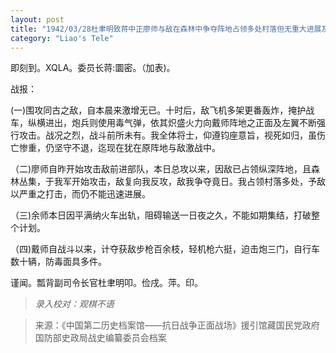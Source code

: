 ```yaml
---
layout: post
title: "1942/03/28杜聿明致蒋中正廖师与敌在森林中争夺阵地占领多处村落但无重大进展及戴、余师之情况"
category: "Liao's Tele"
---
```


即刻到。XQLA。委员长蒋:圜密。（加表)。

战报：

(一)围攻同古之敌，自本晨来激增无已。十时后，敌飞机多架更番轰炸，掩护战车，纵横进出，炮兵则使用毒气弹，依其炽盛火力向戴师阵地之正面及左翼不断强行攻击。战况之烈，战斗前所未有。我全体将士，仰遵钧座意旨，视死如归，虽伤亡惨重，仍坚守不退，迄现在犹在原阵地与敌激战中。

（二)廖师自昨开始攻击敌前进部队，本日总攻以来，因敌已占领纵深阵地，且森林丛集，于我军开始攻击，敌复向我反攻，敌我争夺竟日。我占领村落多处，予敌以严重之打击，而仍不能迅速进展。

（三)余师本日因平满纳火车出轨，阻碍输送一日夜之久，不能如期集结，打破整个计划。

（四)戴师自战斗以来，计夺获敌步枪百余枝，轻机枪六挺，迫击炮三门，自行车数十辆，防毒面具多件。






谨闻。瓢背副司令长官杜聿明叩。俭戌。萍。印。


>*录入校对：观棋不语*

> 来源：《中国第二历史档案馆——抗日战争正面战场》援引馆藏国民党政府国防部史政局战史编纂委员会档案